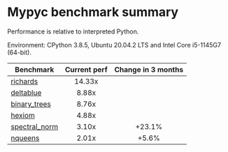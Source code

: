 # Mypyc benchmark summary

Performance is relative to interpreted Python.

Environment: CPython 3.8.5, Ubuntu 20.04.2 LTS and Intel Core i5-1145G7 (64-bit).

| Benchmark | Current perf | Change in 3 months |
| --- | :---: | :---: |
| [richards](benchmarks/richards.md) | 14.33x |  |
| [deltablue](benchmarks/deltablue.md) | 8.88x |  |
| [binary_trees](benchmarks/binary_trees.md) | 8.76x |  |
| [hexiom](benchmarks/hexiom.md) | 4.88x |  |
| [spectral_norm](benchmarks/spectral_norm.md) | 3.10x | +23.1% |
| [nqueens](benchmarks/nqueens.md) | 2.01x | +5.6% |
